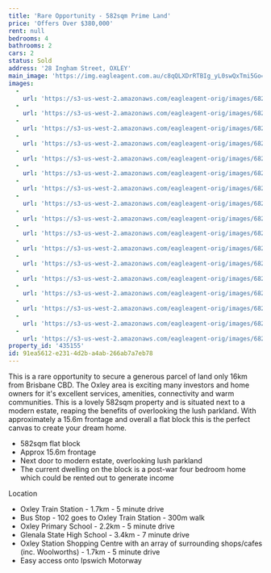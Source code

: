 ```yaml
---
title: 'Rare Opportunity - 582sqm Prime Land'
price: 'Offers Over $380,000'
rent: null
bedrooms: 4
bathrooms: 2
cars: 2
status: Sold
address: '28 Ingham Street, OXLEY'
main_image: 'https://img.eagleagent.com.au/c8qQLXDrRTBIg_yL0swQxTmi5Go=/1280x854/smart/https://s3-us-west-2.amazonaws.com/eagleagent-orig/images/6821085/125316470-image-M.jpg'
images:
  -
    url: 'https://s3-us-west-2.amazonaws.com/eagleagent-orig/images/6821101/125316470-image-Q.jpg'
  -
    url: 'https://s3-us-west-2.amazonaws.com/eagleagent-orig/images/6821100/125316470-image-P.jpg'
  -
    url: 'https://s3-us-west-2.amazonaws.com/eagleagent-orig/images/6821099/125316470-image-O.jpg'
  -
    url: 'https://s3-us-west-2.amazonaws.com/eagleagent-orig/images/6821098/125316470-image-N.jpg'
  -
    url: 'https://s3-us-west-2.amazonaws.com/eagleagent-orig/images/6821097/125316470-image-L.jpg'
  -
    url: 'https://s3-us-west-2.amazonaws.com/eagleagent-orig/images/6821096/125316470-image-K.jpg'
  -
    url: 'https://s3-us-west-2.amazonaws.com/eagleagent-orig/images/6821095/125316470-image-J.jpg'
  -
    url: 'https://s3-us-west-2.amazonaws.com/eagleagent-orig/images/6821094/125316470-image-I.jpg'
  -
    url: 'https://s3-us-west-2.amazonaws.com/eagleagent-orig/images/6821093/125316470-image-H.jpg'
  -
    url: 'https://s3-us-west-2.amazonaws.com/eagleagent-orig/images/6821092/125316470-image-G.jpg'
  -
    url: 'https://s3-us-west-2.amazonaws.com/eagleagent-orig/images/6821091/125316470-image-F.jpg'
  -
    url: 'https://s3-us-west-2.amazonaws.com/eagleagent-orig/images/6821090/125316470-image-E.jpg'
  -
    url: 'https://s3-us-west-2.amazonaws.com/eagleagent-orig/images/6821089/125316470-image-D.jpg'
  -
    url: 'https://s3-us-west-2.amazonaws.com/eagleagent-orig/images/6821088/125316470-image-C.jpg'
  -
    url: 'https://s3-us-west-2.amazonaws.com/eagleagent-orig/images/6821087/125316470-image-B.jpg'
  -
    url: 'https://s3-us-west-2.amazonaws.com/eagleagent-orig/images/6821086/125316470-image-A.jpg'
  -
    url: 'https://s3-us-west-2.amazonaws.com/eagleagent-orig/images/6821085/125316470-image-M.jpg'
property_id: '435155'
id: 91ea5612-e231-4d2b-a4ab-266ab7a7eb78
---
```

This is a rare opportunity to secure a generous parcel of land only 16km from Brisbane CBD. The Oxley area is exciting many investors and home owners for it's excellent services, amenities, connectivity and warm communities. This is a lovely 582sqm property and is situated next to a modern estate, reaping the benefits of overlooking the lush parkland. With approximately a 15.6m frontage and overall a flat block this is the perfect canvas to create your dream home.

*  582sqm flat block
*  Approx 15.6m frontage
*  Next door to modern estate, overlooking lush parkland
*  The current dwelling on the block is a post-war four bedroom home which could be rented out to generate income

Location
*  Oxley Train Station - 1.7km - 5 minute drive
*  Bus Stop - 102 goes to Oxley Train Station - 300m walk
*  Oxley Primary School - 2.2km - 5 minute drive
*  Glenala State High School - 3.4km - 7 minute drive
*  Oxley Station Shopping Centre with an array of surrounding shops/cafes (inc. Woolworths)  - 1.7km - 5 minute drive
*  Easy access onto Ipswich Motorway